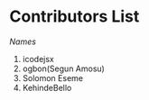 # Contributors List 

*Names*

1. icodejsx  
2. ogbon(Segun Amosu)
3. Solomon Eseme
4. KehindeBello
